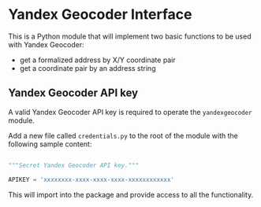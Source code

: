 # Yandex Geocoder Interface

This is a Python module that will implement two basic functions to be used with
Yandex Geocoder:
- get a formalized address by X/Y coordinate pair
- get a coordinate pair by an address string

## Yandex Geocoder API key

A valid Yandex Geocoder API key is required to operate the `yandexgeocoder`
module.  

Add a new file called `credentials.py` to the root of the module with the
following sample content:

```Python

"""Secret Yandex Geocoder API key."""

APIKEY = 'xxxxxxxx-xxxx-xxxx-xxxx-xxxxxxxxxxxx'
```

This will import into the package and provide access to all the functionality.

